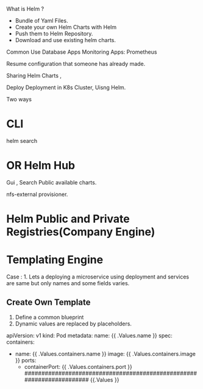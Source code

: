 What is Helm ? 
- Bundle of Yaml Files.
- Create your own Helm Charts with Helm
- Push them to Helm Repository.
- Download and use existing helm charts.

Common Use
Database Apps
Monitoring Apps: Prometheus 


Resume configuration that someone has already made. 

Sharing Helm Charts , 

Deploy Deployment in K8s Cluster, Uisng Helm.

Two ways

# CLI
helm search <keyworld>

# OR Helm Hub

Gui , Search Public available charts. 

nfs-external provisioner. 

# Helm Public and Private Registries(Company Engine)

# Templating Engine
Case : 1. Lets a deploying a microservice using deployment and services are same but only names and some fields varies. 

Create Own Template
-----------------------
1. Define a common blueprint
2. Dynamic values are replaced by placeholders.

apiVersion: v1
kind: Pod
metadata:
  name: {{ .Values.name }}
spec:
  containers:
  - name: {{ .Values.containers.name }}
    image:  {{ .Values.containers.image }}
    ports:
    - containerPort:  {{ .Values.containers.port }}
  ######################################################################
{{.Values }} 


